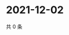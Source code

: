 # 2021-12-02

共 0 条

<!-- BEGIN WEIBO -->
<!-- 最后更新时间 Thu Dec 02 2021 16:10:57 GMT+0800 (China Standard Time) -->

<!-- END WEIBO -->
